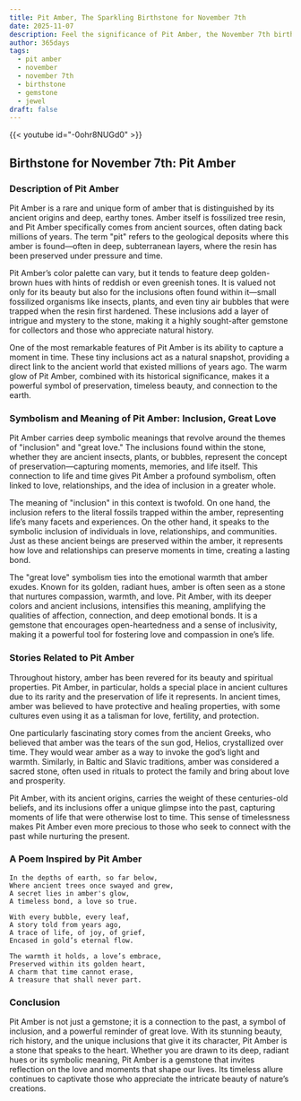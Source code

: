```yaml
---
title: Pit Amber, The Sparkling Birthstone for November 7th
date: 2025-11-07
description: Feel the significance of Pit Amber, the November 7th birthstone symbolizing Inclusion, great love. Let its beauty and meaning brighten your day.
author: 365days
tags:
  - pit amber
  - november
  - november 7th
  - birthstone
  - gemstone
  - jewel
draft: false
---
```


{{< youtube id="-0ohr8NUGd0" >}}

## Birthstone for November 7th: Pit Amber

### Description of Pit Amber

Pit Amber is a rare and unique form of amber that is distinguished by its ancient origins and deep, earthy tones. Amber itself is fossilized tree resin, and Pit Amber specifically comes from ancient sources, often dating back millions of years. The term "pit" refers to the geological deposits where this amber is found—often in deep, subterranean layers, where the resin has been preserved under pressure and time.

Pit Amber’s color palette can vary, but it tends to feature deep golden-brown hues with hints of reddish or even greenish tones. It is valued not only for its beauty but also for the inclusions often found within it—small fossilized organisms like insects, plants, and even tiny air bubbles that were trapped when the resin first hardened. These inclusions add a layer of intrigue and mystery to the stone, making it a highly sought-after gemstone for collectors and those who appreciate natural history.

One of the most remarkable features of Pit Amber is its ability to capture a moment in time. These tiny inclusions act as a natural snapshot, providing a direct link to the ancient world that existed millions of years ago. The warm glow of Pit Amber, combined with its historical significance, makes it a powerful symbol of preservation, timeless beauty, and connection to the earth.

### Symbolism and Meaning of Pit Amber: Inclusion, Great Love

Pit Amber carries deep symbolic meanings that revolve around the themes of "inclusion" and "great love." The inclusions found within the stone, whether they are ancient insects, plants, or bubbles, represent the concept of preservation—capturing moments, memories, and life itself. This connection to life and time gives Pit Amber a profound symbolism, often linked to love, relationships, and the idea of inclusion in a greater whole.

The meaning of "inclusion" in this context is twofold. On one hand, the inclusion refers to the literal fossils trapped within the amber, representing life’s many facets and experiences. On the other hand, it speaks to the symbolic inclusion of individuals in love, relationships, and communities. Just as these ancient beings are preserved within the amber, it represents how love and relationships can preserve moments in time, creating a lasting bond.

The "great love" symbolism ties into the emotional warmth that amber exudes. Known for its golden, radiant hues, amber is often seen as a stone that nurtures compassion, warmth, and love. Pit Amber, with its deeper colors and ancient inclusions, intensifies this meaning, amplifying the qualities of affection, connection, and deep emotional bonds. It is a gemstone that encourages open-heartedness and a sense of inclusivity, making it a powerful tool for fostering love and compassion in one’s life.

### Stories Related to Pit Amber

Throughout history, amber has been revered for its beauty and spiritual properties. Pit Amber, in particular, holds a special place in ancient cultures due to its rarity and the preservation of life it represents. In ancient times, amber was believed to have protective and healing properties, with some cultures even using it as a talisman for love, fertility, and protection.

One particularly fascinating story comes from the ancient Greeks, who believed that amber was the tears of the sun god, Helios, crystallized over time. They would wear amber as a way to invoke the god’s light and warmth. Similarly, in Baltic and Slavic traditions, amber was considered a sacred stone, often used in rituals to protect the family and bring about love and prosperity.

Pit Amber, with its ancient origins, carries the weight of these centuries-old beliefs, and its inclusions offer a unique glimpse into the past, capturing moments of life that were otherwise lost to time. This sense of timelessness makes Pit Amber even more precious to those who seek to connect with the past while nurturing the present.

### A Poem Inspired by Pit Amber

```
In the depths of earth, so far below,  
Where ancient trees once swayed and grew,  
A secret lies in amber's glow,  
A timeless bond, a love so true.

With every bubble, every leaf,  
A story told from years ago,  
A trace of life, of joy, of grief,  
Encased in gold’s eternal flow.

The warmth it holds, a love’s embrace,  
Preserved within its golden heart,  
A charm that time cannot erase,  
A treasure that shall never part.
```

### Conclusion

Pit Amber is not just a gemstone; it is a connection to the past, a symbol of inclusion, and a powerful reminder of great love. With its stunning beauty, rich history, and the unique inclusions that give it its character, Pit Amber is a stone that speaks to the heart. Whether you are drawn to its deep, radiant hues or its symbolic meaning, Pit Amber is a gemstone that invites reflection on the love and moments that shape our lives. Its timeless allure continues to captivate those who appreciate the intricate beauty of nature’s creations.
